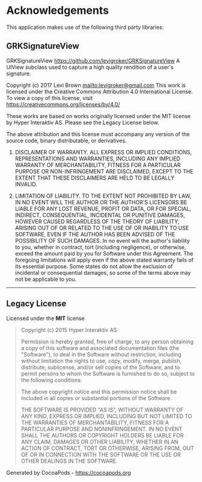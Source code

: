 # Acknowledgements
This application makes use of the following third party libraries:

## GRKSignatureView

GRKSignatureView
https://github.com/levigroker/GRKSignatureView
A UIView subclass used to capture a high quality rendition of a user's signature.

Copyright (c) 2017 Levi Brown <mailto:levigroker@gmail.com> This work is
licensed under the Creative Commons Attribution 4.0 International License. To
view a copy of this license, visit https://creativecommons.org/licenses/by/4.0/

These works are based on works originally licensed under the MIT license by Hyper
Interaktiv AS. Please see the Legacy License below.

The above attribution and this license must accompany any version of the source
code, binary distributable, or derivatives.

1. DISCLAIMER OF WARRANTY.  ALL EXPRESS OR IMPLIED CONDITIONS, REPRESENTATIONS
AND WARRANTIES, INCLUDING ANY IMPLIED WARRANTY OF MERCHANTABILITY, FITNESS FOR A
PARTICULAR PURPOSE OR NON-INFRINGEMENT ARE DISCLAIMED, EXCEPT TO THE EXTENT THAT
THESE DISCLAIMERS ARE HELD TO BE LEGALLY INVALID.

2. LIMITATION OF LIABILITY.  TO THE EXTENT NOT PROHIBITED BY LAW, IN NO EVENT
WILL THE AUTHOR OR THE AUTHOR'S LICENSORS BE LIABLE FOR ANY LOST REVENUE, PROFIT
OR DATA, OR FOR SPECIAL, INDIRECT, CONSEQUENTIAL, INCIDENTAL OR PUNITIVE
DAMAGES, HOWEVER CAUSED REGARDLESS OF THE THEORY OF LIABILITY, ARISING OUT OF OR
RELATED TO THE USE OF OR INABILITY TO USE SOFTWARE, EVEN IF THE AUTHOR HAS BEEN
ADVISED OF THE POSSIBILITY OF SUCH DAMAGES.  In no event will the author's
liability to you, whether in contract, tort (including negligence), or
otherwise, exceed the amount paid by you for Software under this Agreement. The
foregoing limitations will apply even if the above stated warranty fails of its
essential purpose. Some states do not allow the exclusion of incidental or
consequential damages, so some of the terms above may not be applicable to you.

---
Legacy License
---

Licensed under the **MIT** license

> Copyright (c) 2015 Hyper Interaktiv AS
>
> Permission is hereby granted, free of charge, to any person obtaining
> a copy of this software and associated documentation files (the
> "Software"), to deal in the Software without restriction, including
> without limitation the rights to use, copy, modify, merge, publish,
> distribute, sublicense, and/or sell copies of the Software, and to
> permit persons to whom the Software is furnished to do so, subject to
> the following conditions:
>
> The above copyright notice and this permission notice shall be
> included in all copies or substantial portions of the Software.
>
> THE SOFTWARE IS PROVIDED "AS IS", WITHOUT WARRANTY OF ANY KIND,
> EXPRESS OR IMPLIED, INCLUDING BUT NOT LIMITED TO THE WARRANTIES OF
> MERCHANTABILITY, FITNESS FOR A PARTICULAR PURPOSE AND NONINFRINGEMENT.
> IN NO EVENT SHALL THE AUTHORS OR COPYRIGHT HOLDERS BE LIABLE FOR ANY
> CLAIM, DAMAGES OR OTHER LIABILITY, WHETHER IN AN ACTION OF CONTRACT,
> TORT OR OTHERWISE, ARISING FROM, OUT OF OR IN CONNECTION WITH THE
> SOFTWARE OR THE USE OR OTHER DEALINGS IN THE SOFTWARE.

Generated by CocoaPods - https://cocoapods.org
